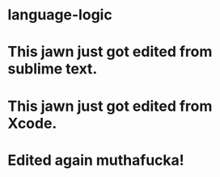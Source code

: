 # language-logic
# This jawn just got edited from sublime text.
# This jawn just got edited from Xcode.
# Edited again muthafucka!
